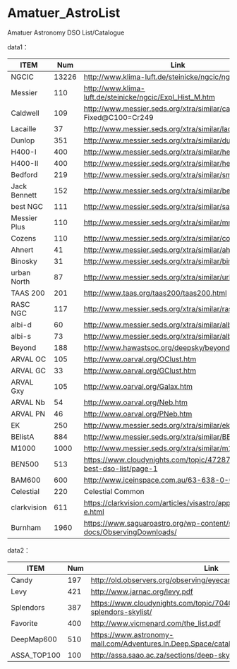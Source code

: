 # Amatuer_AstroList
Amatuer Astronomy DSO List/Catalogue



data1：

| ITEM         | Num   | Link                                                         |
| ------------ | ----- | ------------------------------------------------------------ |
| NGCIC        | 13226 | http://www.klima-luft.de/steinicke/ngcic/ngcic_e.htm         |
| Messier      | 110   | http://www.klima-luft.de/steinicke/ngcic/Expl_Hist_M.htm     |
| Caldwell     | 109   | http://www.messier.seds.org/xtra/similar/caldwell.html + Fixed@C100=Cr249 |
| Lacaille     | 37    | http://www.messier.seds.org/xtra/similar/lacaille.txt        |
| Dunlop       | 351   | http://www.messier.seds.org/xtra/similar/dunlop.html         |
| H400-I       | 400   | http://www.messier.seds.org/xtra/similar/her400l1a.txt       |
| H400-II      | 400   | http://www.messier.seds.org/xtra/similar/her400l2a.txt       |
| Bedford      | 219   | http://www.messier.seds.org/xtra/similar/smyth_c.html        |
| Jack Bennett | 152   | http://www.messier.seds.org/xtra/similar/bennett.txt         |
| best NGC     | 111   | http://www.messier.seds.org/xtra/similar/sac110bn.html       |
| Messier Plus | 110   | http://www.messier.seds.org/xtra/similar/mm_plus.txt         |
| Cozens       | 110   | http://www.messier.seds.org/xtra/similar/cozens.html         |
| Ahnert       | 41    | http://www.messier.seds.org/xtra/similar/ahnert.html         |
| Binosky      | 31    | http://www.messier.seds.org/xtra/similar/binosky.html        |
| urban North  | 87    | http://www.messier.seds.org/xtra/similar/urban.html          |
| TAAS 200     | 201   | http://www.taas.org/taas200/taas200.html                     |
| RASC NGC     | 117   | http://www.messier.seds.org/xtra/similar/rasc-ngc.html       |
| albi-d       | 60    | http://www.messier.seds.org/xtra/similar/albi-d.html         |
| albi-s       | 73    | http://www.messier.seds.org/xtra/similar/albi-s.html         |
| Beyond       | 188   | http://www.hawastsoc.org/deepsky/beyond1.html                |
| ARVAL OC     | 105   | http://www.oarval.org/OClust.htm                             |
| ARVAL GC     | 33    | http://www.oarval.org/GClust.htm                             |
| ARVAL Gxy    | 105   | http://www.oarval.org/Galax.htm                              |
| ARVAL Nb     | 54    | http://www.oarval.org/Neb.htm                                |
| ARVAL PN     | 46    | http://www.oarval.org/PNeb.htm                               |
| EK           | 250   | http://www.messier.seds.org/xtra/similar/ek.html             |
| BElistA      | 884   | http://www.messier.seds.org/xtra/similar/BElistA.txt         |
| M1000        | 1000  | http://www.messier.seds.org/xtra/similar/m1000.txt           |
| BEN500       | 513   | https://www.cloudynights.com/topic/472872-500-best-dso-list/page-1 |
| BAM600       | 600   | http://www.iceinspace.com.au/63-638-0-0-1-0.html             |
| Celestial    | 220   | Celestial Common                                             |
| clarkvision  | 611   | https://clarkvision.com/articles/visastro/appendix-e.html    |
| Burnham      | 1960  | https://www.saguaroastro.org/wp-content/sac-docs/ObservingDownloads/ |



data2：

| ITEM       | Num  | Link                                                         |
| ---------- | ---- | ------------------------------------------------------------ |
| Candy      | 197  | http://old.observers.org/observing/eyecandy/EyeCandyList_2_23_04.xls |
| Levy       | 421  | http://www.jarnac.org/levy.pdf                               |
| Splendors  | 387  | https://www.cloudynights.com/topic/704002-atlas-of-deep-sky-splendors-skylist/ |
| Favorite   | 400  | http://www.vicmenard.com/the_list.pdf                        |
| DeepMap600 | 510  | https://www.astronomy-mall.com/Adventures.In.Deep.Space/catalogs.htm |
| ASSA_TOP100 | 100  | http://assa.saao.ac.za/sections/deep-sky/assa-top-100/ |



